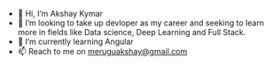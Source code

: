 - 👋 Hi, I’m Akshay Kymar
- 👀 I’m looking to take up devloper as my career and seeking  to learn more in fields like Data science, Deep Learning and Full Stack.
- 🌱 I’m currently learning Angular
- 📫 Reach to me on meruguakshay@gmail.com

<!---
Merugu03/Merugu03 is a ✨ special ✨ repository because its `README.md` (this file) appears on your GitHub profile.
You can click the Preview link to take a look at your changes.
--->
